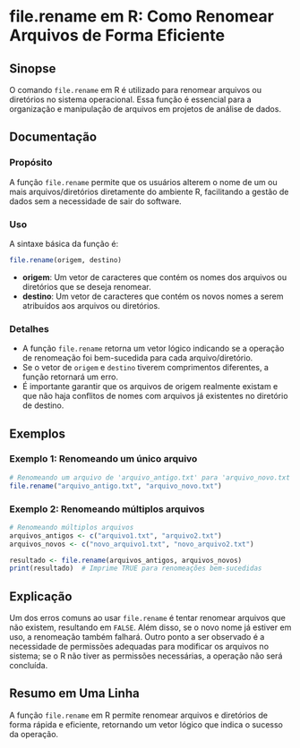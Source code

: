 <!--
Meta Description: # file.rename em R: Como Renomear Arquivos de Forma Eficiente ## Sinopse O comando `file.rename` em R é utilizado para renomear arquivos ou diretórios...
Meta Keywords: arquivos, file, rename, que, txt
-->

# file.rename em R: Como Renomear Arquivos de Forma Eficiente

## Sinopse
O comando `file.rename` em R é utilizado para renomear arquivos ou diretórios no sistema operacional. Essa função é essencial para a organização e manipulação de arquivos em projetos de análise de dados.

## Documentação
### Propósito
A função `file.rename` permite que os usuários alterem o nome de um ou mais arquivos/diretórios diretamente do ambiente R, facilitando a gestão de dados sem a necessidade de sair do software.

### Uso
A sintaxe básica da função é:
```R
file.rename(origem, destino)
```
- **origem**: Um vetor de caracteres que contém os nomes dos arquivos ou diretórios que se deseja renomear.
- **destino**: Um vetor de caracteres que contém os novos nomes a serem atribuídos aos arquivos ou diretórios.

### Detalhes
- A função `file.rename` retorna um vetor lógico indicando se a operação de renomeação foi bem-sucedida para cada arquivo/diretório.
- Se o vetor de `origem` e `destino` tiverem comprimentos diferentes, a função retornará um erro.
- É importante garantir que os arquivos de origem realmente existam e que não haja conflitos de nomes com arquivos já existentes no diretório de destino.

## Exemplos
### Exemplo 1: Renomeando um único arquivo
```R
# Renomeando um arquivo de 'arquivo_antigo.txt' para 'arquivo_novo.txt'
file.rename("arquivo_antigo.txt", "arquivo_novo.txt")
```

### Exemplo 2: Renomeando múltiplos arquivos
```R
# Renomeando múltiplos arquivos
arquivos_antigos <- c("arquivo1.txt", "arquivo2.txt")
arquivos_novos <- c("novo_arquivo1.txt", "novo_arquivo2.txt")

resultado <- file.rename(arquivos_antigos, arquivos_novos)
print(resultado)  # Imprime TRUE para renomeações bem-sucedidas
```

## Explicação
Um dos erros comuns ao usar `file.rename` é tentar renomear arquivos que não existem, resultando em `FALSE`. Além disso, se o novo nome já estiver em uso, a renomeação também falhará. Outro ponto a ser observado é a necessidade de permissões adequadas para modificar os arquivos no sistema; se o R não tiver as permissões necessárias, a operação não será concluída.

## Resumo em Uma Linha
A função `file.rename` em R permite renomear arquivos e diretórios de forma rápida e eficiente, retornando um vetor lógico que indica o sucesso da operação.